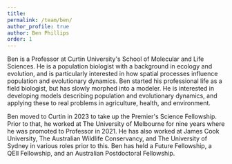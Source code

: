 ```yaml
---
title:
permalink: /team/ben/
author_profile: true
author: Ben Phillips
order: 1
---
```


Ben is a Professor at Curtin University's School of Molecular and Life Sciences. He is a population biologist with a background in ecology and evolution, and is particularly interested in how spatial processes influence population and evolutionary dynamics. Ben started his professional life as a field biologist, but has slowly morphed into a modeler. He is interested in developing models describing population and evolutionary dynamics, and applying these to real problems in agriculture, health, and environment.

Ben moved to Curtin in 2023 to take up the Premier's Science Fellowship.  Prior to that, he worked at The University of Melbourne for nine years where he was promoted to Professor in 2021. He has also worked at James Cook University, The Australian Wildlife Conservancy, and The University of Sydney in various roles prior to this. Ben has held a Future Fellowship, a QEII Fellowship, and an Australian Postdoctoral Fellowship.